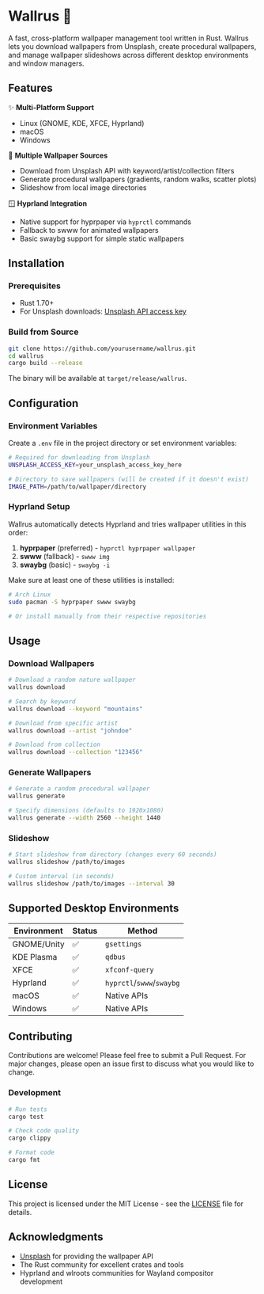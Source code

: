 # Wallrus 🦭

A fast, cross-platform wallpaper management tool written in Rust. Wallrus lets you download wallpapers from Unsplash, create procedural wallpapers, and manage wallpaper slideshows across different desktop environments and window managers.

## Features

✨ **Multi-Platform Support**
- Linux (GNOME, KDE, XFCE, Hyprland)
- macOS
- Windows

🎨 **Multiple Wallpaper Sources**
- Download from Unsplash API with keyword/artist/collection filters
- Generate procedural wallpapers (gradients, random walks, scatter plots)
- Slideshow from local image directories

🪟 **Hyprland Integration**
- Native support for hyprpaper via `hyprctl` commands
- Fallback to swww for animated wallpapers
- Basic swaybg support for simple static wallpapers

## Installation

### Prerequisites

- Rust 1.70+ 
- For Unsplash downloads: [Unsplash API access key](https://unsplash.com/developers)

### Build from Source

```bash
git clone https://github.com/yourusername/wallrus.git
cd wallrus
cargo build --release
```

The binary will be available at `target/release/wallrus`.

## Configuration

### Environment Variables

Create a `.env` file in the project directory or set environment variables:

```bash
# Required for downloading from Unsplash
UNSPLASH_ACCESS_KEY=your_unsplash_access_key_here

# Directory to save wallpapers (will be created if it doesn't exist)
IMAGE_PATH=/path/to/wallpaper/directory
```

### Hyprland Setup

Wallrus automatically detects Hyprland and tries wallpaper utilities in this order:

1. **hyprpaper** (preferred) - `hyprctl hyprpaper wallpaper`
2. **swww** (fallback) - `swww img`
3. **swaybg** (basic) - `swaybg -i`

Make sure at least one of these utilities is installed:

```bash
# Arch Linux
sudo pacman -S hyprpaper swww swaybg

# Or install manually from their respective repositories
```

## Usage

### Download Wallpapers

```bash
# Download a random nature wallpaper
wallrus download

# Search by keyword
wallrus download --keyword "mountains"

# Download from specific artist
wallrus download --artist "johndoe"

# Download from collection
wallrus download --collection "123456"
```

### Generate Wallpapers

```bash
# Generate a random procedural wallpaper
wallrus generate

# Specify dimensions (defaults to 1920x1080)
wallrus generate --width 2560 --height 1440
```

### Slideshow

```bash
# Start slideshow from directory (changes every 60 seconds)
wallrus slideshow /path/to/images

# Custom interval (in seconds)
wallrus slideshow /path/to/images --interval 30
```

## Supported Desktop Environments

| Environment | Status | Method |
|-------------|--------|---------|
| GNOME/Unity | ✅ | `gsettings` |
| KDE Plasma | ✅ | `qdbus` |
| XFCE | ✅ | `xfconf-query` |
| Hyprland | ✅ | `hyprctl`/`swww`/`swaybg` |
| macOS | ✅ | Native APIs |
| Windows | ✅ | Native APIs |

## Contributing

Contributions are welcome! Please feel free to submit a Pull Request. For major changes, please open an issue first to discuss what you would like to change.

### Development

```bash
# Run tests
cargo test

# Check code quality
cargo clippy

# Format code
cargo fmt
```

## License

This project is licensed under the MIT License - see the [LICENSE](LICENSE) file for details.

## Acknowledgments

- [Unsplash](https://unsplash.com/) for providing the wallpaper API
- The Rust community for excellent crates and tools
- Hyprland and wlroots communities for Wayland compositor development